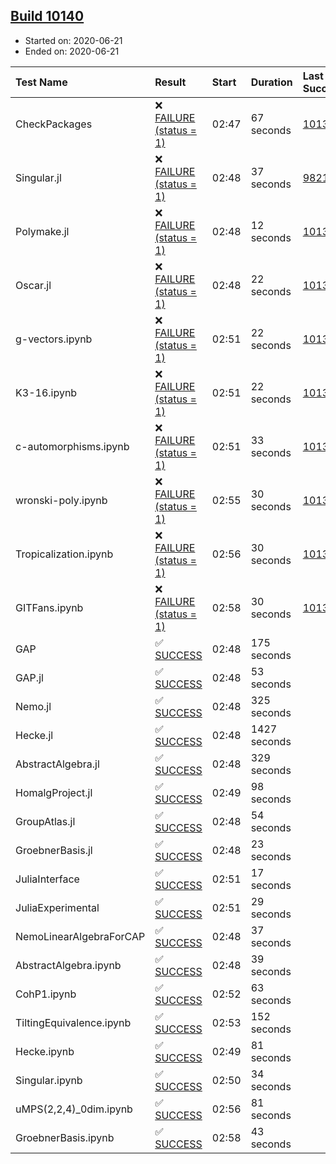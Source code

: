 ## [Build 10140](https://oscarci.mathematik.uni-kl.de/job/oscar/10140/)

* Started on: 2020-06-21
* Ended on: 2020-06-21

| Test Name    | Result | Start | Duration | Last Success | First Failure |
|:-------------|:-------|:------|:---------|:-------------|:--------------|
| CheckPackages | ❌ [FAILURE (status = 1)](https://oscarci.mathematik.uni-kl.de/job/oscar/10140/artifact/logs/build-10140/CheckPackages.log) | 02:47 | 67 seconds | [10139](https://oscarci.mathematik.uni-kl.de/job/oscar/10139/) | [10140](https://oscarci.mathematik.uni-kl.de/job/oscar/10140/) |
| Singular.jl | ❌ [FAILURE (status = 1)](https://oscarci.mathematik.uni-kl.de/job/oscar/10140/artifact/logs/build-10140/Singular.jl.log) | 02:48 | 37 seconds | [9821](https://oscarci.mathematik.uni-kl.de/job/oscar/9821/) | [9822](https://oscarci.mathematik.uni-kl.de/job/oscar/9822/) |
| Polymake.jl | ❌ [FAILURE (status = 1)](https://oscarci.mathematik.uni-kl.de/job/oscar/10140/artifact/logs/build-10140/Polymake.jl.log) | 02:48 | 12 seconds | [10139](https://oscarci.mathematik.uni-kl.de/job/oscar/10139/) | [10140](https://oscarci.mathematik.uni-kl.de/job/oscar/10140/) |
| Oscar.jl | ❌ [FAILURE (status = 1)](https://oscarci.mathematik.uni-kl.de/job/oscar/10140/artifact/logs/build-10140/Oscar.jl.log) | 02:48 | 22 seconds | [10139](https://oscarci.mathematik.uni-kl.de/job/oscar/10139/) | [10140](https://oscarci.mathematik.uni-kl.de/job/oscar/10140/) |
| g-vectors.ipynb | ❌ [FAILURE (status = 1)](https://oscarci.mathematik.uni-kl.de/job/oscar/10140/artifact/logs/build-10140/g-vectors.ipynb.log) | 02:51 | 22 seconds | [10139](https://oscarci.mathematik.uni-kl.de/job/oscar/10139/) | [10140](https://oscarci.mathematik.uni-kl.de/job/oscar/10140/) |
| K3-16.ipynb | ❌ [FAILURE (status = 1)](https://oscarci.mathematik.uni-kl.de/job/oscar/10140/artifact/logs/build-10140/K3-16.ipynb.log) | 02:51 | 22 seconds | [10139](https://oscarci.mathematik.uni-kl.de/job/oscar/10139/) | [10140](https://oscarci.mathematik.uni-kl.de/job/oscar/10140/) |
| c-automorphisms.ipynb | ❌ [FAILURE (status = 1)](https://oscarci.mathematik.uni-kl.de/job/oscar/10140/artifact/logs/build-10140/c-automorphisms.ipynb.log) | 02:51 | 33 seconds | [10139](https://oscarci.mathematik.uni-kl.de/job/oscar/10139/) | [10140](https://oscarci.mathematik.uni-kl.de/job/oscar/10140/) |
| wronski-poly.ipynb | ❌ [FAILURE (status = 1)](https://oscarci.mathematik.uni-kl.de/job/oscar/10140/artifact/logs/build-10140/wronski-poly.ipynb.log) | 02:55 | 30 seconds | [10134](https://oscarci.mathematik.uni-kl.de/job/oscar/10134/) | [10135](https://oscarci.mathematik.uni-kl.de/job/oscar/10135/) |
| Tropicalization.ipynb | ❌ [FAILURE (status = 1)](https://oscarci.mathematik.uni-kl.de/job/oscar/10140/artifact/logs/build-10140/Tropicalization.ipynb.log) | 02:56 | 30 seconds | [10133](https://oscarci.mathematik.uni-kl.de/job/oscar/10133/) | [10134](https://oscarci.mathematik.uni-kl.de/job/oscar/10134/) |
| GITFans.ipynb | ❌ [FAILURE (status = 1)](https://oscarci.mathematik.uni-kl.de/job/oscar/10140/artifact/logs/build-10140/GITFans.ipynb.log) | 02:58 | 30 seconds | [10139](https://oscarci.mathematik.uni-kl.de/job/oscar/10139/) | [10140](https://oscarci.mathematik.uni-kl.de/job/oscar/10140/) |
| GAP | ✅ [SUCCESS](https://oscarci.mathematik.uni-kl.de/job/oscar/10140/artifact/logs/build-10140/GAP.log) | 02:48 | 175 seconds |  |  |
| GAP.jl | ✅ [SUCCESS](https://oscarci.mathematik.uni-kl.de/job/oscar/10140/artifact/logs/build-10140/GAP.jl.log) | 02:48 | 53 seconds |  |  |
| Nemo.jl | ✅ [SUCCESS](https://oscarci.mathematik.uni-kl.de/job/oscar/10140/artifact/logs/build-10140/Nemo.jl.log) | 02:48 | 325 seconds |  |  |
| Hecke.jl | ✅ [SUCCESS](https://oscarci.mathematik.uni-kl.de/job/oscar/10140/artifact/logs/build-10140/Hecke.jl.log) | 02:48 | 1427 seconds |  |  |
| AbstractAlgebra.jl | ✅ [SUCCESS](https://oscarci.mathematik.uni-kl.de/job/oscar/10140/artifact/logs/build-10140/AbstractAlgebra.jl.log) | 02:48 | 329 seconds |  |  |
| HomalgProject.jl | ✅ [SUCCESS](https://oscarci.mathematik.uni-kl.de/job/oscar/10140/artifact/logs/build-10140/HomalgProject.jl.log) | 02:49 | 98 seconds |  |  |
| GroupAtlas.jl | ✅ [SUCCESS](https://oscarci.mathematik.uni-kl.de/job/oscar/10140/artifact/logs/build-10140/GroupAtlas.jl.log) | 02:48 | 54 seconds |  |  |
| GroebnerBasis.jl | ✅ [SUCCESS](https://oscarci.mathematik.uni-kl.de/job/oscar/10140/artifact/logs/build-10140/GroebnerBasis.jl.log) | 02:48 | 23 seconds |  |  |
| JuliaInterface | ✅ [SUCCESS](https://oscarci.mathematik.uni-kl.de/job/oscar/10140/artifact/logs/build-10140/JuliaInterface.log) | 02:51 | 17 seconds |  |  |
| JuliaExperimental | ✅ [SUCCESS](https://oscarci.mathematik.uni-kl.de/job/oscar/10140/artifact/logs/build-10140/JuliaExperimental.log) | 02:51 | 29 seconds |  |  |
| NemoLinearAlgebraForCAP | ✅ [SUCCESS](https://oscarci.mathematik.uni-kl.de/job/oscar/10140/artifact/logs/build-10140/NemoLinearAlgebraForCAP.log) | 02:48 | 37 seconds |  |  |
| AbstractAlgebra.ipynb | ✅ [SUCCESS](https://oscarci.mathematik.uni-kl.de/job/oscar/10140/artifact/logs/build-10140/AbstractAlgebra.ipynb.log) | 02:48 | 39 seconds |  |  |
| CohP1.ipynb | ✅ [SUCCESS](https://oscarci.mathematik.uni-kl.de/job/oscar/10140/artifact/logs/build-10140/CohP1.ipynb.log) | 02:52 | 63 seconds |  |  |
| TiltingEquivalence.ipynb | ✅ [SUCCESS](https://oscarci.mathematik.uni-kl.de/job/oscar/10140/artifact/logs/build-10140/TiltingEquivalence.ipynb.log) | 02:53 | 152 seconds |  |  |
| Hecke.ipynb | ✅ [SUCCESS](https://oscarci.mathematik.uni-kl.de/job/oscar/10140/artifact/logs/build-10140/Hecke.ipynb.log) | 02:49 | 81 seconds |  |  |
| Singular.ipynb | ✅ [SUCCESS](https://oscarci.mathematik.uni-kl.de/job/oscar/10140/artifact/logs/build-10140/Singular.ipynb.log) | 02:50 | 34 seconds |  |  |
| uMPS(2,2,4)_0dim.ipynb | ✅ [SUCCESS](https://oscarci.mathematik.uni-kl.de/job/oscar/10140/artifact/logs/build-10140/uMPS-2-2-4-_0dim.ipynb.log) | 02:56 | 81 seconds |  |  |
| GroebnerBasis.ipynb | ✅ [SUCCESS](https://oscarci.mathematik.uni-kl.de/job/oscar/10140/artifact/logs/build-10140/GroebnerBasis.ipynb.log) | 02:58 | 43 seconds |  |  |
